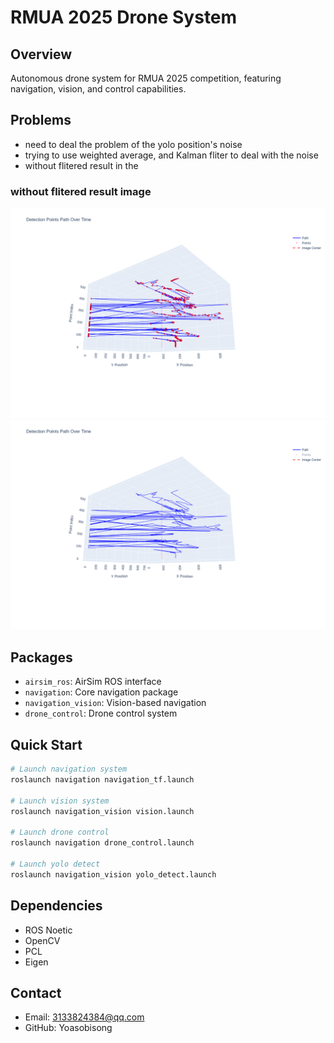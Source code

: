 # RMUA 2025 Drone System

## Overview
Autonomous drone system for RMUA 2025 competition, featuring navigation, vision, and control capabilities.

## Problems
- need to deal the problem of the yolo position's noise
- trying to use weighted average, and Kalman fliter to deal with the noise
- without flitered result in the 

### without flitered result image
![without flitered result image](drone_ws/src/navigation_vision/position_fliter/both.png)
![without flitered result image](drone_ws/src/navigation_vision/position_fliter/path.png)


## Packages
- `airsim_ros`: AirSim ROS interface
- `navigation`: Core navigation package
- `navigation_vision`: Vision-based navigation
- `drone_control`: Drone control system

## Quick Start
```bash
# Launch navigation system
roslaunch navigation navigation_tf.launch

# Launch vision system
roslaunch navigation_vision vision.launch

# Launch drone control
roslaunch navigation drone_control.launch

# Launch yolo detect
roslaunch navigation_vision yolo_detect.launch
```

## Dependencies
- ROS Noetic
- OpenCV
- PCL
- Eigen

## Contact
- Email: 3133824384@qq.com
- GitHub: Yoasobisong